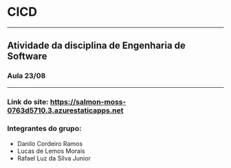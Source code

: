 # CICD
---
## Atividade da disciplina de Engenharia de Software
### Aula 23/08
---
### Link do site: https://salmon-moss-0763d5710.3.azurestaticapps.net
### Integrantes do grupo:
- Danilo Cordeiro Ramos
- Lucas de Lemos Morais
- Rafael Luz da Silva Junior

